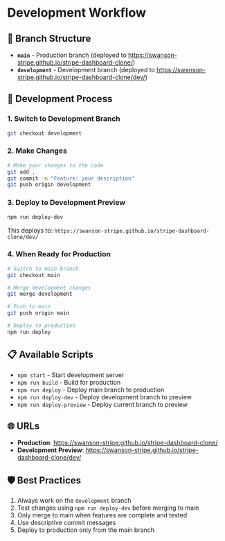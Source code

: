 # Development Workflow

## 🌿 Branch Structure

- **`main`** - Production branch (deployed to https://swanson-stripe.github.io/stripe-dashboard-clone/)
- **`development`** - Development branch (deployed to https://swanson-stripe.github.io/stripe-dashboard-clone/dev/)

## 🔄 Development Process

### 1. Switch to Development Branch
```bash
git checkout development
```

### 2. Make Changes
```bash
# Make your changes to the code
git add .
git commit -m "Feature: your description"
git push origin development
```

### 3. Deploy to Development Preview
```bash
npm run deploy-dev
```
This deploys to: `https://swanson-stripe.github.io/stripe-dashboard-clone/dev/`

### 4. When Ready for Production
```bash
# Switch to main branch
git checkout main

# Merge development changes
git merge development

# Push to main
git push origin main

# Deploy to production
npm run deploy
```

## 📋 Available Scripts

- `npm start` - Start development server
- `npm run build` - Build for production
- `npm run deploy` - Deploy main branch to production
- `npm run deploy-dev` - Deploy development branch to preview
- `npm run deploy-preview` - Deploy current branch to preview

## 🌐 URLs

- **Production**: https://swanson-stripe.github.io/stripe-dashboard-clone/
- **Development Preview**: https://swanson-stripe.github.io/stripe-dashboard-clone/dev/

## 🛡️ Best Practices

1. Always work on the `development` branch
2. Test changes using `npm run deploy-dev` before merging to main
3. Only merge to main when features are complete and tested
4. Use descriptive commit messages
5. Deploy to production only from the main branch 